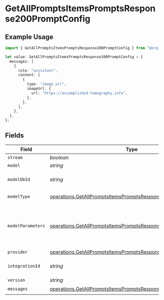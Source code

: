 # GetAllPromptsItemsPromptsResponse200PromptConfig

## Example Usage

```typescript
import { GetAllPromptsItemsPromptsResponse200PromptConfig } from "@orq-ai/node/models/operations";

let value: GetAllPromptsItemsPromptsResponse200PromptConfig = {
  messages: [
    {
      role: "assistant",
      content: [
        {
          type: "image_url",
          imageUrl: {
            url: "https://accomplished-tomography.info",
          },
        },
      ],
    },
  ],
};
```

## Fields

| Field                                                                                                                                            | Type                                                                                                                                             | Required                                                                                                                                         | Description                                                                                                                                      |
| ------------------------------------------------------------------------------------------------------------------------------------------------ | ------------------------------------------------------------------------------------------------------------------------------------------------ | ------------------------------------------------------------------------------------------------------------------------------------------------ | ------------------------------------------------------------------------------------------------------------------------------------------------ |
| `stream`                                                                                                                                         | *boolean*                                                                                                                                        | :heavy_minus_sign:                                                                                                                               | N/A                                                                                                                                              |
| `model`                                                                                                                                          | *string*                                                                                                                                         | :heavy_minus_sign:                                                                                                                               | N/A                                                                                                                                              |
| `modelDbId`                                                                                                                                      | *string*                                                                                                                                         | :heavy_minus_sign:                                                                                                                               | The id of the resource                                                                                                                           |
| `modelType`                                                                                                                                      | [operations.GetAllPromptsItemsPromptsResponse200ModelType](../../models/operations/getallpromptsitemspromptsresponse200modeltype.md)             | :heavy_minus_sign:                                                                                                                               | The type of the model                                                                                                                            |
| `modelParameters`                                                                                                                                | [operations.GetAllPromptsItemsPromptsResponse200ModelParameters](../../models/operations/getallpromptsitemspromptsresponse200modelparameters.md) | :heavy_minus_sign:                                                                                                                               | Model Parameters: Not all parameters apply to every model                                                                                        |
| `provider`                                                                                                                                       | [operations.GetAllPromptsItemsPromptsResponse200Provider](../../models/operations/getallpromptsitemspromptsresponse200provider.md)               | :heavy_minus_sign:                                                                                                                               | N/A                                                                                                                                              |
| `integrationId`                                                                                                                                  | *string*                                                                                                                                         | :heavy_minus_sign:                                                                                                                               | The id of the resource                                                                                                                           |
| `version`                                                                                                                                        | *string*                                                                                                                                         | :heavy_minus_sign:                                                                                                                               | N/A                                                                                                                                              |
| `messages`                                                                                                                                       | [operations.GetAllPromptsItemsPromptsResponse200Messages](../../models/operations/getallpromptsitemspromptsresponse200messages.md)[]             | :heavy_check_mark:                                                                                                                               | N/A                                                                                                                                              |
